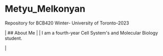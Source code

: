 # Metyu_Melkonyan
Repository for BCB420 Winter- University of Toronto-2023

| ## About Me |
| I am a fourth-year Cell System's and Molecular Biology student. 

|
